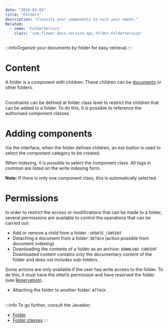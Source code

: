 ```yaml
---
date: "2018-03-03"
title: "Folders"
description: "Classify your components to suit your needs."
Related:
  - name: 'FolderService'
    class: 'com.flower.docs.service.api.folder.FolderService'
---
```

:::infoOrganize your documents by folder for easy retrieval.:::


# Content

A folder is a component with children. These children can be [documents](broken-link.md) or other folders.

<br/>
Constraints can be defined at folder class level to restrict the children that can be added to a folder. To do this, it is possible to reference the authorised component classes.

# Adding components

Via the interface, when the folder defines children, an `Add` button is used to select the component category to be created.

When indexing, it is possible to select the component class. All tags in common are listed on the write indexing form.

__Note:__ If there is only one component class, this is automatically selected.


# Permissions

In order to restrict the access or modifications that can be made to a folder, several permissions are available to control the operations that can be carried out: 

* Add or remove a child from a folder : `UPDATE_CONTENT`
* Detaching a document from a folder: `DETACH` (action possible from document indexing)
* Downloading the contents of a folder as an archive: `DOWNLOAD_CONTENT` Downloaded content contains only the documentary content of the folder and does not includes sub-folders.

 Some actions are only available if the user has write access to the folder. To do this, it must have the `UPDATE` permission and have reserved the folder (see [Reservation](broken-link.md)). 

* Attaching the folder to another folder: `ATTACH`
 
<br/>
:::info
To go further, consult the Javadoc: 

* [Folder](/javadocs/domain/com/flower/docs/domain/folder/Folder.html)
* [Folder classes](/javadocs/domain/com/flower/docs/domain/folderclass/FolderClass.html)
:::